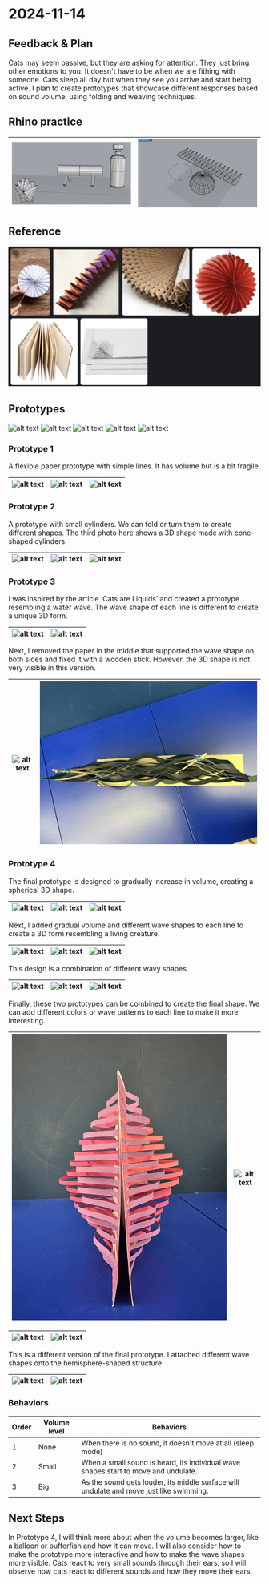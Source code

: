 # 2024-11-14

## Feedback & Plan

Cats may seem passive, but they are asking for attention. They just bring other emotions to you. It doesn't have to be when we are fithing with someone. Cats sleep all day but when they see you arrive and start being active. I plan to create prototypes that showcase different responses based on sound volume, using folding and weaving techniques.

## Rhino practice

| ![alt text](./images/rhino-1.png) | ![alt text](./images/rhino-2.png) |
| --------------------------------- | --------------------------------- |

## Reference

![alt text](./images/reference.png)

## Prototypes

![alt text](./images/IMG_5632.png)
![alt text](./images/IMG_5640.png)
![alt text](./images/IMG_5644.png)
![alt text](./images/IMG_5637.png)
![alt text](./images/IMG_5645.png)

### Prototype 1

A flexible paper prototype with simple lines. It has volume but is a bit fragile.

| ![alt text](./images/IMG_5591.png) | ![alt text](./images/IMG_5592.png) | ![alt text](./images/IMG_5593.png) |
| ---------------------------------- | ---------------------------------- | ---------------------------------- |

### Prototype 2

A prototype with small cylinders. We can fold or turn them to create different shapes. The third photo here shows a 3D shape made with cone-shaped cylinders.

| ![alt text](./images/IMG_5588.png) | ![alt text](./images/IMG_5589.png) | ![alt text](./images/IMG_5590.png) |
| ---------------------------------- | ---------------------------------- | ---------------------------------- |

### Prototype 3

I was inspired by the article ‘Cats are Liquids’ and created a prototype resembling a water wave. The wave shape of each line is different to create a unique 3D form.

| ![alt text](./images/IMG_5586.png) | ![alt text](./images/IMG_5587.png) |
| ---------------------------------- | ---------------------------------- |

Next, I removed the paper in the middle that supported the wave shape on both sides and fixed it with a wooden stick. However, the 3D shape is not very visible in this version.

| ![alt text](./images/IMG_5584.png) | ![alt text](./images/IMG_5585.png) |
| ---------------------------------- | ---------------------------------- |

### Prototype 4

The final prototype is designed to gradually increase in volume, creating a spherical 3D shape.

| ![alt text](./images/IMG_5594.png) | ![alt text](./images/IMG_5597.png) | ![alt text](./images/IMG_5595.png) |
| ---------------------------------- | ---------------------------------- | ---------------------------------- |

Next, I added gradual volume and different wave shapes to each line to create a 3D form resembling a living creature.

| ![alt text](./images/IMG_5598.png) | ![alt text](./images/IMG_5600.png) | ![alt text](./images/IMG_5602.png) |
| ---------------------------------- | ---------------------------------- | ---------------------------------- |

This design is a combination of different wavy shapes.

| ![alt text](./images/IMG_5603.png) | ![alt text](./images/IMG_5606.png) | ![alt text](./images/IMG_5607.png) |
| ---------------------------------- | ---------------------------------- | ---------------------------------- |

Finally, these two prototypes can be combined to create the final shape. We can add different colors or wave patterns to each line to make it more interesting.

| ![alt text](./images/IMG_5609.png) | ![alt text](./images/IMG_5610.png) |
| ---------------------------------- | ---------------------------------- |

| ![alt text](./images/IMG_5613.png) | ![alt text](./images/IMG_5612.png) |
| ---------------------------------- | ---------------------------------- |

This is a different version of the final prototype. I attached different wave shapes onto the hemisphere-shaped structure.

| ![alt text](./images/IMG_5625.png) | ![alt text](./images/IMG_5626.png) |
| ---------------------------------- | ---------------------------------- |

### Behaviors

| Order | Volume level | Behaviors                                                                               |
| ----- | ------------ | --------------------------------------------------------------------------------------- |
| 1     | None         | When there is no sound, it doesn't move at all (sleep mode)                             |
| 2     | Small        | When a small sound is heard, its individual wave shapes start to move and undulate.     |
| 3     | Big          | As the sound gets louder, its middle surface will undulate and move just like swimming. |

## Next Steps

In Prototype 4, I will think more about when the volume becomes larger, like a balloon or pufferfish and how it can move. I will also consider how to make the prototype more interactive and how to make the wave shapes more visible. Cats react to very small sounds through their ears, so I will observe how cats react to different sounds and how they move their ears.
